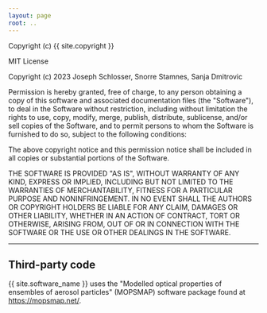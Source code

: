 ```yaml
---
layout: page
root: ..
---
```


Copyright (c) {{ site.copyright }}

MIT License

Copyright (c) 2023 Joseph Schlosser, Snorre Stamnes, Sanja Dmitrovic

Permission is hereby granted, free of charge, to any person obtaining a copy
of this software and associated documentation files (the "Software"), to deal
in the Software without restriction, including without limitation the rights
to use, copy, modify, merge, publish, distribute, sublicense, and/or sell
copies of the Software, and to permit persons to whom the Software is
furnished to do so, subject to the following conditions:

The above copyright notice and this permission notice shall be included in all
copies or substantial portions of the Software.

THE SOFTWARE IS PROVIDED "AS IS", WITHOUT WARRANTY OF ANY KIND, EXPRESS OR
IMPLIED, INCLUDING BUT NOT LIMITED TO THE WARRANTIES OF MERCHANTABILITY,
FITNESS FOR A PARTICULAR PURPOSE AND NONINFRINGEMENT. IN NO EVENT SHALL THE
AUTHORS OR COPYRIGHT HOLDERS BE LIABLE FOR ANY CLAIM, DAMAGES OR OTHER
LIABILITY, WHETHER IN AN ACTION OF CONTRACT, TORT OR OTHERWISE, ARISING FROM,
OUT OF OR IN CONNECTION WITH THE SOFTWARE OR THE USE OR OTHER DEALINGS IN THE
SOFTWARE.

---

## Third-party code

{{ site.software_name }} uses the "Modelled optical properties of ensembles of aerosol particles" (MOPSMAP) software package found at https://mopsmap.net/.
